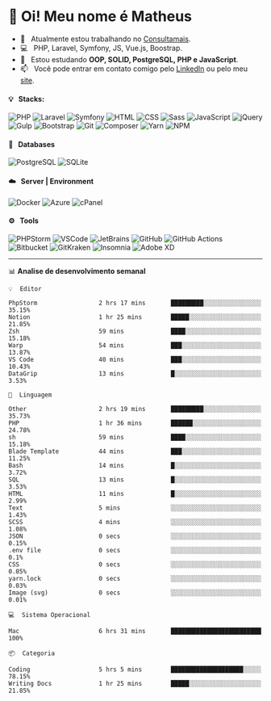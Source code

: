 # 👋 Oi! Meu nome é Matheus

- 🔭 &nbsp; Atualmente estou trabalhando no [Consultamais](https://consultamais.com.br/).
- 💻 &nbsp; PHP, Laravel, Symfony, JS, Vue.js, Boostrap.
- 🌱 &nbsp; Estou estudando **OOP, SOLID, PostgreSQL, PHP e JavaScript**.
- 📫 &nbsp; Você pode entrar em contato comigo pelo [LinkedIn](https://www.linkedin.com/in/matheuscamargoxavier/) ou pelo meu [site](https://matheuscamargo.co).

#### 💡 &nbsp; Stacks:
![PHP](https://img.shields.io/badge/-PHP-777BB4?&logo=php&logoColor=FFFFFF)
![Laravel](https://img.shields.io/badge/-Laravel-FF2D20?&logo=laravel&logoColor=FFFFFF)
![Symfony](https://img.shields.io/badge/-Symfony-000000?&logo=symfony&logoColor=FFFFFF)
![HTML](https://img.shields.io/badge/-HTML-E34F26?&logo=html5&logoColor=FFFFFF)
![CSS](https://img.shields.io/badge/-CSS-1572B6?&logo=css3&logoColor=FFFFFF)
![Sass](https://img.shields.io/badge/-Sass-CC6699?&logo=sass&logoColor=FFFFFF)
![JavaScript](https://img.shields.io/badge/-JavaScript-F7DF1E?&logo=javascript&logoColor=FFFFFF)
![jQuery](https://img.shields.io/badge/-jQuery-0769AD?&logo=jquery&logoColor=FFFFFF)
![Gulp](https://img.shields.io/badge/-Gulp-CF4647?&logo=gulp&logoColor=FFFFFF)
![Bootstrap](https://img.shields.io/badge/-Bootstrap-7952B3?&logo=bootstrap&logoColor=FFFFFF)
![Git](https://img.shields.io/badge/-Git-F05032?&logo=git&logoColor=FFFFFF)
![Composer](https://img.shields.io/badge/-Composer-885630?&logo=composer&logoColor=FFFFFF)
![Yarn](https://img.shields.io/badge/-Yarn-2C8EBB?&logo=yarn&logoColor=FFFFFF)
![NPM](https://img.shields.io/badge/-npm-CB3837?&logo=npm&logoColor=FFFFFF)

#### 💾 &nbsp; Databases
![PostgreSQL](https://img.shields.io/badge/-PostgreSQL-336791?&logo=PostgreSQL&logoColor=FFFFFF)
![SQLite](https://img.shields.io/badge/-SQLite-003B57?&logo=SQLite&logoColor=FFFFFF)

#### ☁️ &nbsp; Server | Environment
![Docker](https://img.shields.io/badge/-Docker-2496ED?&logo=docker&logoColor=FFFFFF)
![Azure](https://img.shields.io/badge/-Azure-0089D6?&logo=microsoft%20azure&logoColor=FFFFFF)
![cPanel](https://img.shields.io/badge/-cPanel-FF6C2C?&logo=cpanel&logoColor=FFFFFF)

#### ⚙️ &nbsp; Tools
![PHPStorm](https://img.shields.io/badge/-PHPStorm-000000?&logo=PHPStorm&logoColor=FFFFFF)
![VSCode](https://img.shields.io/badge/-VSCode-007ACC?&logo=Visual%20Studio%20Code&logoColor=FFFFFF) 
![JetBrains](https://img.shields.io/badge/-JetBrains-000000?&logo=jetbrains&logoColor=FFFFFF) 
![GitHub](https://img.shields.io/badge/-GitHub-181717?&logo=github&logoColor=FFFFFF) 
![GitHub Actions](https://img.shields.io/badge/-GitHub%20Actions-181717?&logo=GitHub%20Actions&logoColor=FFFFFF) 
![Bitbucket](https://img.shields.io/badge/-Bitbucket-0052CC?&logo=bitbucket&logoColor=FFFFFF)
![GitKraken](https://img.shields.io/badge/-GitKraken-179287?&logo=GitKraken&logoColor=FFFFFF)
![Insomnia](https://img.shields.io/badge/-Insomnia-5849BE?&logo=Insomnia&logoColor=FFFFFF)
![Adobe XD](https://img.shields.io/badge/-Adobe%20XD-FF61F6?&logo=adobe%20xd&logoColor=FFFFFF) 
_______

📊  **Analise de desenvolvimento semanal**
```text
💡  Editor

PhpStorm                 2 hrs 17 mins       █████████░░░░░░░░░░░░░░░░     35.15%
Notion                   1 hr 25 mins        █████░░░░░░░░░░░░░░░░░░░░     21.85%
Zsh                      59 mins             ████░░░░░░░░░░░░░░░░░░░░░     15.18%
Warp                     54 mins             ███░░░░░░░░░░░░░░░░░░░░░░     13.87%
VS Code                  40 mins             ███░░░░░░░░░░░░░░░░░░░░░░     10.43%
DataGrip                 13 mins             █░░░░░░░░░░░░░░░░░░░░░░░░      3.53%
```
```text
💬  Linguagem

Other                    2 hrs 19 mins       █████████░░░░░░░░░░░░░░░░     35.73%
PHP                      1 hr 36 mins        ██████░░░░░░░░░░░░░░░░░░░     24.78%
sh                       59 mins             ████░░░░░░░░░░░░░░░░░░░░░     15.18%
Blade Template           44 mins             ███░░░░░░░░░░░░░░░░░░░░░░     11.25%
Bash                     14 mins             █░░░░░░░░░░░░░░░░░░░░░░░░      3.72%
SQL                      13 mins             █░░░░░░░░░░░░░░░░░░░░░░░░      3.53%
HTML                     11 mins             █░░░░░░░░░░░░░░░░░░░░░░░░      2.99%
Text                     5 mins              ░░░░░░░░░░░░░░░░░░░░░░░░░      1.43%
SCSS                     4 mins              ░░░░░░░░░░░░░░░░░░░░░░░░░      1.08%
JSON                     0 secs              ░░░░░░░░░░░░░░░░░░░░░░░░░      0.15%
.env file                0 secs              ░░░░░░░░░░░░░░░░░░░░░░░░░       0.1%
CSS                      0 secs              ░░░░░░░░░░░░░░░░░░░░░░░░░      0.05%
yarn.lock                0 secs              ░░░░░░░░░░░░░░░░░░░░░░░░░      0.03%
Image (svg)              0 secs              ░░░░░░░░░░░░░░░░░░░░░░░░░      0.01%
```
```text
💻  Sistema Operacional

Mac                      6 hrs 31 mins       █████████████████████████       100%
```
```text
📦  Categoria

Coding                   5 hrs 5 mins        ████████████████████░░░░░     78.15%
Writing Docs             1 hr 25 mins        █████░░░░░░░░░░░░░░░░░░░░     21.85%
```
